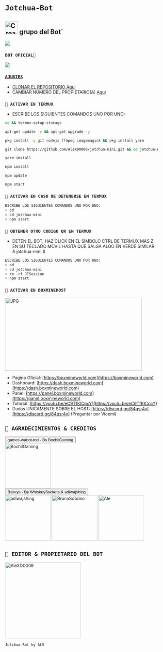 # `Jotchua-Bot` 


## <img src="https://i.pinimg.com/originals/19/80/6e/19806e91932e6054965fc83b85241270.gif" alt="Creator ⚡️" width="42" height="42"> grupo del Bot`

<a href="https://chat.whatsapp.com/LpZl6HC1iD3KfoYfDkyjbJ" target="blank"><img src="https://img.shields.io/badge/grupo Bot-25D366?style=for-the-badge&logo=whatsapp&logoColor=white" /></a>




 ### `BOT OFICIAL🐶`

<a href="https://api.whatsapp.com/send/?phone=+54 9 11 4477-5561text=/estado&type=phone_number&app_absent=0" target="blank"><img src="https://img.shields.io/badge/BOT_OFICIAL_1_(ACTIVO)-25D366?style=for-the-badge&logo=whatsapp&logoColor=white" />

### `AJUSTES`
- CLONAR EL REPOSITORIO [Aqui](https://github.com/AleXD0009/Jotchua-Bot/fork)
- CAMBIAR NÚMERO DEL PROPIETARIO(A) [Aqui](https://github.com/AleXD0009/Jotchua-Bot/blob/master/config.js)


### `🐶 ACTIVAR EN TERMUX` 
- ESCRIBE LOS SIGUIENTES COMANDOS UNO POR UNO:
```bash
cd && termux-setup-storage
```

```bash
apt-get update -y && apt-get upgrade -y
```

```bash
pkg install -y git nodejs ffmpeg imagemagick && pkg install yarn 
```

```bash
git clone https://github.com/AleXD0009/jotchua-mini.git && cd jotchua-mini
```

```bash
yarn install
```

```bash
npm install
```

```bash
npm update
```

```bash
npm start
```

### `🐶 ACTIVAR EN CASO DE DETENERSE EN TERMUX`
```bash
ESCRIBE LOS SIGUIENTES COMANDOS UNO POR UNO:
> cd 
> cd jotchua-mini
> npm start
```

### `🐶 OBTENER OTRO CODIGO QR EN TERMUX`
- DETEN EL BOT, HAZ CLICK EN EL SIMBOLO CTRL DE TERMUX MAS Z EN SU TECLADO MOVIL HASTA QUE SALGA ALGO EN VERDE SIMILAR A jotchua-mini $  
```bash
ESCRIBE LOS SIGUIENTES COMANDOS UNO POR UNO:
> cd 
> cd jotchua-mini
> rm -rf JTSession
> npm start
```


### `🐶 ACTIVAR EN BOXMINEHOST`
<a href="https://boxmineworld.com"><img src="https://raw.githubusercontent.com/AleXD0009/Jotchua/master/src/Pre%20Bot%20Publi.png" width="450" height="240" alt="JPG"/></a>
- Pagina Oficial: [https://boxmineworld.com](https://boxmineworld.com)
- Dashboard: [https://dash.boxmineworld.com](https://dash.boxmineworld.com)
- Panel: [https://panel.boxmineworld.com](https://panel.boxmineworld.com)
- Tutorial: [https://youtu.be/eC9TfKICpcY](https://youtu.be/eC9TfKICpcY)
- Dudas UNICAMENTE SOBRE EL HOST: [https://discord.gg/84qsr4v](https://discord.gg/84qsr4v) (Preguntar por Vicemi)



## `🐶 AGRADECIMIENTOS & CREDITOS` 
<div><button id="boton" type="button">games-wabot-md - By BochilGaming </button></div>
<a href="https://github.com/BochilGaming/games-wabot-md/tree/multi-device"><img src="https://github.com/BochilGaming.png" width="150" height="150" alt="BochilGaming"/></a>
<div><button id="boton" type="button">Baileys - By WhiskeySockets & adiwajshing</button></div>
<a href="https://github.com/WhiskeySockets/Baileys"><img src="https://github.com/WhiskeySockets.png" width="150" height="150" alt="adiwajshing"/></a>
<a href="https://github.com/BrunoSobrino"><img src="https://github.com/BrunoSobrino.png" width="150" height="150" alt="BrunoSobrino"/></a>
<a href="https://github.com/BrunoSobrino"><img src="https://github.com/Argus628.png" width="150" height="150" alt="Ale"/></a>

## `🐶 EDITOR & PROPIETARIO DEL BOT` 
<a href="https://github.com/AleXD0009"><img src="https://github.com/AleXD0009.png" width="250" height="250" alt="AleXD0009"/></a>
  
`Jotchua Bot by ALS`
